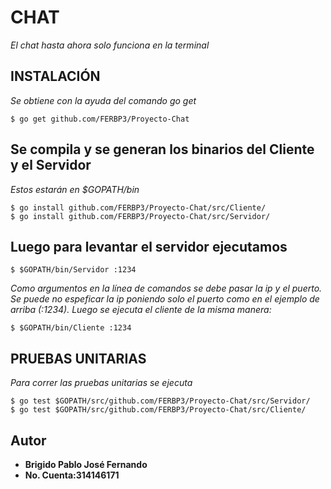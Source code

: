# CHAT
_El chat hasta ahora solo funciona en la terminal_
## INSTALACIÓN
_Se obtiene con la ayuda del comando go get_
```
$ go get github.com/FERBP3/Proyecto-Chat

```
## Se compila y se generan los binarios del Cliente y el Servidor
_Estos estarán en $GOPATH/bin_
```
$ go install github.com/FERBP3/Proyecto-Chat/src/Cliente/
$ go install github.com/FERBP3/Proyecto-Chat/src/Servidor/
```

## Luego para levantar el servidor ejecutamos
```
$ $GOPATH/bin/Servidor :1234
```
_Como argumentos en la línea de comandos se debe pasar la ip y el puerto._
_Se puede no espeficar la ip poniendo solo el puerto como en el ejemplo de arriba (:1234)._
_Luego se ejecuta el cliente de la misma manera:_
```
$ $GOPATH/bin/Cliente :1234
```
## PRUEBAS UNITARIAS
_Para correr las pruebas unitarias se ejecuta_
```
$ go test $GOPATH/src/github.com/FERBP3/Proyecto-Chat/src/Servidor/
$ go test $GOPATH/src/github.com/FERBP3/Proyecto-Chat/src/Cliente/
```
## Autor
* **Brigido Pablo José Fernando**
* **No. Cuenta:314146171**
